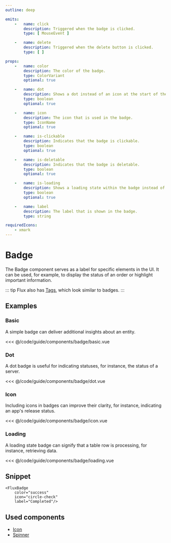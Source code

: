 ```yaml
---
outline: deep

emits:
    -   name: click
        description: Triggered when the badge is clicked.
        type: [ MouseEvent ]

    -   name: delete
        description: Triggered when the delete button is clicked.
        type: [ ]

props:
    -   name: color
        description: The color of the badge.
        type: ColorVariant
        optional: true

    -   name: dot
        description: Shows a dot instead of an icon at the start of the badge.
        type: boolean
        optional: true

    -   name: icon
        description: The icon that is used in the badge.
        type: IconName
        optional: true

    -   name: is-clickable
        description: Indicates that the badge is clickable.
        type: boolean
        optional: true

    -   name: is-deletable
        description: Indicates that the badge is deletable.
        type: boolean
        optional: true

    -   name: is-loading
        description: Shows a loading state within the badge instead of the icon or dot.
        type: boolean
        optional: true

    -   name: label
        description: The label that is shown in the badge.
        type: string

requiredIcons:
    - xmark
---
```


<script
    lang="ts"
    setup>
    import { FluxBadge, FluxBadgeStack } from '@basmilius/flux';
    import BasicExample from '../../code/guide/components/badge/basic.vue';
    import DotExample from '../../code/guide/components/badge/dot.vue';
    import IconExample from '../../code/guide/components/badge/icon.vue';
    import LoadingExample from '../../code/guide/components/badge/loading.vue';
</script>

# Badge

The Badge component serves as a label for specific elements in the UI. It can be used, for example, to display the status of an order or highlight important information.

<Preview>
    <FluxBadgeStack>
        <FluxBadge label="Help wanted"/>
        <FluxBadge
            color="danger"
            dot
            label="Attention"/>
        <FluxBadge
            color="success"
            icon="circle-check"
            label="Completed"/>
        <FluxBadge
            is-loading
            label="Running"/>
    </FluxBadgeStack>
</Preview>

::: tip
Flux also has [Tags](./tag), which look similar to badges.
:::

<FrontmatterDocs/>

## Examples

### Basic

A simple badge can deliver additional insights about an entity.

<Preview>
    <BasicExample/>
</Preview>

<<< @/code/guide/components/badge/basic.vue

### Dot

A dot badge is useful for indicating statuses, for instance, the status of a server.

<Preview>
    <DotExample/>
</Preview>

<<< @/code/guide/components/badge/dot.vue

### Icon

Including icons in badges can improve their clarity, for instance, indicating an app's release status.

<Preview>
    <IconExample/>
</Preview>

<<< @/code/guide/components/badge/icon.vue

### Loading

A loading state badge can signify that a table row is processing, for instance, retrieving data.

<Preview>
    <LoadingExample/>
</Preview>

<<< @/code/guide/components/badge/loading.vue

## Snippet

```vue
<FluxBadge
    color="success"
    icon="circle-check"
    label="Completed"/>
```

## Used components

- [Icon](./icon)
- [Spinner](./spinner)
